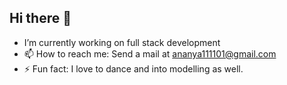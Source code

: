 ## Hi there 👋

- I’m currently working on full stack development
- 📫 How to reach me: Send a mail at ananya111101@gmail.com 
- ⚡ Fun fact: I love to dance and into modelling as well.

<!--
**ananya1111/ananya1111** is a ✨ _special_ ✨ repository because its `README.md` (this file) appears on your GitHub profile.

Here are some ideas to get you started:

- 🔭 I’m currently working on ...
- 🌱 I’m currently learning ...
- 👯 I’m looking to collaborate on ...
- 🤔 I’m looking for help with ...
- 💬 Ask me about ...
- 📫 How to reach me: ...
- 😄 Pronouns: ...
- ⚡ Fun fact: ...
-->
